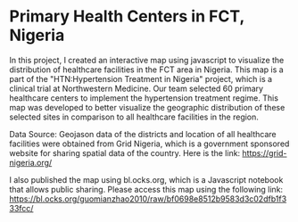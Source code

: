 # Primary Health Centers in FCT, Nigeria

In this project, I created an interactive map using javascript to visualize the distribution of healthcare facilities in the FCT area in Nigeria. This map is a part of the "HTN:Hypertension Treatment in Nigeria" project, which is a clinical trial at Northwestern Medicine. Our team selected 60 primary healthcare centers to implement the hypertension treatment regime. This map was developed to better visualize the geographic distribution of these selected sites in comparison to all healthcare facilities in the region.

Data Source: Geojason data of the districts and location of all healthcare facilities were obtained from Grid Nigeria, which is a government sponsored website for sharing spatial data of the country. Here is the link: https://grid-nigeria.org/

I also published the map using bl.ocks.org, which is a Javascript notebook that allows public sharing. Please access this map using the following link: 
https://bl.ocks.org/guomianzhao2010/raw/bf0698e8512b9583d3c02dfb1f333fcc/


